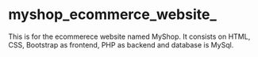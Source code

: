 # myshop_ecommerce_website_
This is for the ecommerece website named MyShop. It consists on HTML, CSS, Bootstrap as frontend, PHP as backend and database is MySql.
